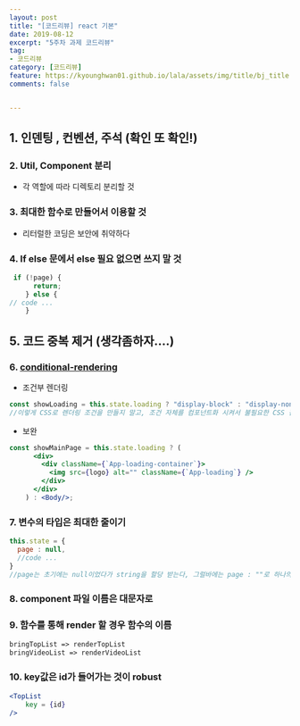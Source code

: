 ```yaml
---
layout: post
title: "[코드리뷰] react 기본"
date: 2019-08-12
excerpt: "5주차 과제 코드리뷰"
tag:
- 코드리뷰
category: [코드리뷰]
feature: https://kyounghwan01.github.io/lala/assets/img/title/bj_title.jpg
comments: false


---
```




## 1. 인덴팅 , 컨벤션, 주석 (확인 또 확인!)



### 2. Util, Component 분리 

- 각 역할에 따라 디렉토리 분리할 것



### 3. 최대한 함수로 만들어서 이용할 것

- 리터럴한 코딩은 보안에 취약하다 



### 4.  If else 문에서 else 필요 없으면 쓰지 말 것 

```jsx
 if (!page) {
      return;
    } else {
// code ...
    }
```

## 5. 코드 중복 제거 (생각좀하자....)



### 6. [conditional-rendering](https://reactjs.org/docs/conditional-rendering.html)

- 조건부 렌더링

```jsx
const showLoading = this.state.loading ? "display-block" : "display-none";
//이렇게 CSS로 렌더링 조건을 만들지 말고, 조건 자체를 컴포넌트화 시켜서 불필요한 CSS 감소
```

- 보완

```jsx
const showMainPage = this.state.loading ? (
      <div>
        <div className={`App-loading-container`}>
          <img src={logo} alt="" className={`App-loading`} />
        </div>
      </div>
    ) : <Body/>;
```



### 7. 변수의 타입은 최대한 줄이기

```jsx
this.state = {
  page : null,
  //code ...
}
//page는 초기에는 null이었다가 string을 할당 받는다, 그럴바에는 page : ""로 하나의 타입으로 컨트롤 한다.
```



### 8. component 파일 이름은 대문자로



### 9. 함수를 통해 render 할 경우 함수의 이름

```md
bringTopList => renderTopList
bringVideoList => renderVideoList
```



### 10. key값은 id가 들어가는 것이 robust

```jsx
<TopList
	key = {id}
/>
```

